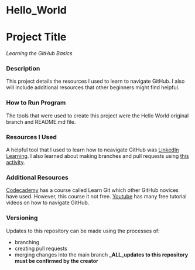 # Hello_World

# Project Title
*Learning the GitHub Basics*

### Description
This project details the resources I used to learn to navigate GitHub. I also will include additional resources that other beginners might find helpful.

### How to Run Program
The tools that were used to create this project were the Hello World original branch and README.md file.

### Resources I Used
A helpful tool that I used to learn how to neavigate GitHub was [LinkedIn Learning](https://www.linkedin.com/learning/).
I also learned about making branches and pull requests using [this activity](https://www.guides.github.com/activities/hello-world/).

### Additional Resources
[Codecademy](https://www.codecademy.com) has a course called Learn Git which other GitHub novices have used. However, this course it not free.
[Youtube](https://www.youtube.com) has many free tutorial videos on how to navigate GitHub.

### Versioning
Updates to this repository can be made using the processes of:
- branching 
- creating pull requests
- merging changes into the main branch
**_ALL_updates to this repository must be confirmed by the creator** 
